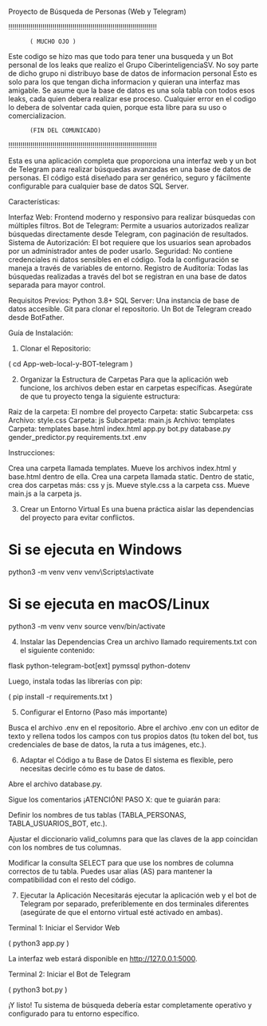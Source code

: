 Proyecto de Búsqueda de Personas (Web y Telegram)

!!!!!!!!!!!!!!!!!!!!!!!!!!!!!!!!!!!!!!!!!!!!!!!!!!!!!!!!!!!!!!!!!!!!!!!!!!


          ( MUCHO OJO )



Este codigo se hizo mas que todo para tener una busqueda y un Bot personal de los leaks que realizo el Grupo CiberinteligenciaSV.
No soy parte de dicho grupo ni distribuyo base de datos de informacion personal
Esto es solo para los que tengan dicha informacion y quieran una interfaz mas amigable.
Se asume que la base de datos es una sola tabla con todos esos leaks, cada quien debera realizar ese proceso.
Cualquier error en el codigo lo debera de solventar cada quien, porque esta libre para su uso o comercializacion.



          (FIN DEL COMUNICADO)  




!!!!!!!!!!!!!!!!!!!!!!!!!!!!!!!!!!!!!!!!!!!!!!!!!!!!!!!!!!!!!!!!!!!!!!!!!!
          


Esta es una aplicación completa que proporciona una interfaz web y un bot de Telegram para realizar búsquedas avanzadas en una base de datos de personas. El código está diseñado para ser genérico, seguro y fácilmente configurable para cualquier base de datos SQL Server.



Características:

Interfaz Web: Frontend moderno y responsivo para realizar búsquedas con múltiples filtros.
Bot de Telegram: Permite a usuarios autorizados realizar búsquedas directamente desde Telegram, con paginación de resultados.
Sistema de Autorización: El bot requiere que los usuarios sean aprobados por un administrador antes de poder usarlo.
Seguridad: No contiene credenciales ni datos sensibles en el código. Toda la configuración se maneja a través de variables de entorno.
Registro de Auditoría: Todas las búsquedas realizadas a través del bot se registran en una base de datos separada para mayor control.


Requisitos Previos:
Python 3.8+
SQL Server: Una instancia de base de datos accesible.
Git para clonar el repositorio.
Un Bot de Telegram creado desde BotFather.


Guía de Instalación:

1. Clonar el Repositorio:
 
 ( cd App-web-local-y-BOT-telegram )


2. Organizar la Estructura de Carpetas
Para que la aplicación web funcione, los archivos deben estar en carpetas específicas. Asegúrate de que tu proyecto tenga la siguiente estructura:

Raiz de la carpeta: El nombre del proyecto
Carpeta: static
    Subcarpeta: css
        Archivo: style.css
Carpeta: js
    Subcarpeta: main.js
        Archivo: templates
Carpeta: templates
      base.html
      index.html
app.py
bot.py
database.py
gender_predictor.py
requirements.txt
.env


Instrucciones:

Crea una carpeta llamada templates. Mueve los archivos index.html y base.html dentro de ella.
Crea una carpeta llamada static.
Dentro de static, crea dos carpetas más: css y js.
Mueve style.css a la carpeta css.
Mueve main.js a la carpeta js.


3. Crear un Entorno Virtual
Es una buena práctica aislar las dependencias del proyecto para evitar conflictos.

# Si se ejecuta en Windows
python3 -m venv venv
venv\Scripts\activate

# Si se ejecuta en macOS/Linux
python3 -m venv venv
source venv/bin/activate

4. Instalar las Dependencias
Crea un archivo llamado requirements.txt con el siguiente contenido:

flask
python-telegram-bot[ext]
pymssql
python-dotenv

Luego, instala todas las librerías con pip:

( pip install -r requirements.txt )

5. Configurar el Entorno (Paso más importante)

Busca el archivo .env en el repositorio.
Abre el archivo .env con un editor de texto y rellena todos los campos con tus propios datos (tu token del bot, tus credenciales de base de datos, la ruta a tus imágenes, etc.).


6. Adaptar el Código a tu Base de Datos
El sistema es flexible, pero necesitas decirle cómo es tu base de datos.

Abre el archivo database.py.

Sigue los comentarios ¡ATENCIÓN! PASO X: que te guiarán para:

Definir los nombres de tus tablas (TABLA_PERSONAS, TABLA_USUARIOS_BOT, etc.).

Ajustar el diccionario valid_columns para que las claves de la app coincidan con los nombres de tus columnas.

Modificar la consulta SELECT para que use los nombres de columna correctos de tu tabla. Puedes usar alias (AS) para mantener la compatibilidad con el resto del código.

7. Ejecutar la Aplicación
Necesitarás ejecutar la aplicación web y el bot de Telegram por separado, preferiblemente en dos terminales diferentes (asegúrate de que el entorno virtual esté activado en ambas).

Terminal 1: Iniciar el Servidor Web

( python3 app.py )

La interfaz web estará disponible en http://127.0.0.1:5000.

Terminal 2: Iniciar el Bot de Telegram

( python3 bot.py )

¡Y listo! Tu sistema de búsqueda debería estar completamente operativo y configurado para tu entorno específico.
